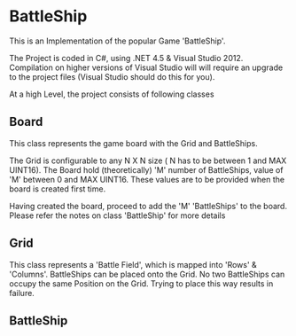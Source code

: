 # BattleShip

This is an Implementation of the popular Game 'BattleShip'.

The Project is coded in C#, using .NET 4.5 & Visual Studio 2012. Compilation on higher versions of Visual Studio will 
will require an upgrade to the project files (Visual Studio should do this for you).

At a high Level, the project consists of following classes

## Board

This class represents the game board with the Grid and BattleShips. 

The Grid is configurable to any N X N size ( N has to be between 1 and MAX UINT16). The Board hold (theoretically) 'M' number
of BattleShips, value of 'M' between 0 and MAX UINT16. These values are to be provided when the board is created first time.

Having created the board, proceed to add the 'M' 'BattleShips' to the board. Please refer the notes on class 'BattleShip' for
more details

## Grid

This class represents a 'Battle Field', which is mapped into 'Rows' & 'Columns'. BattleShips can be placed onto the Grid. No two 
BattleShips can occupy the same Position on the Grid. Trying to place this way results in failure.

## BattleShip
